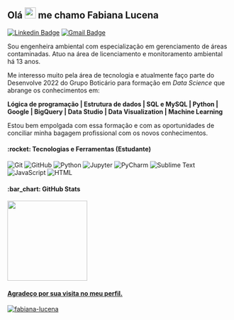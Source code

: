 <h2 align = "justify"> 
  Olá <img src="https://media.giphy.com/media/hvRJCLFzcasrR4ia7z/giphy.gif" width="25px"> me chamo Fabiana Lucena
</h2>

<p align = "justify">

  [![Linkedin Badge](https://img.shields.io/badge/-Fabiana_Lucena-blue?style=flat-square&logo=Linkedin&logoColor=white&link=https://www.linkedin.com/in/fbn-lucena/)](https://www.linkedin.com/in/fbn-lucena/)
  [![Gmail Badge](https://img.shields.io/badge/-lucena.fbn@gmail.com-c14438?style=flat-square&logo=Gmail&logoColor=white&link=mailto:lucena.fbn@gmail.com)](mailto:lucena.fbn@gmail.com)

</p>

<p align = "justify">

  Sou engenheira ambiental com especialização em gerenciamento de áreas contaminadas. Atuo na área de licenciamento e monitoramento ambiental há 13 anos. 
  
  Me interesso muito pela área de tecnologia e atualmente faço parte do Desenvolve 2022 do Grupo Boticário para formação em *Data Science* que abrange os conhecimentos em:
  
  **Lógica de programação | Estrutura de dados | SQL e MySQL | Python | Google | BigQuery | Data Studio | Data Visualization | Machine Learning**
  
  Estou bem empolgada com essa formação e com as oportunidades de conciliar minha bagagem profissional com os novos conhecimentos.  

</p>

<h4 align = "justify"> 
  :rocket: Tecnologias e Ferramentas (Estudante) 
</h4>

<p align = "justify">

  ![Git](https://img.shields.io/badge/GIT-E44C30?style=for-the-badge&logo=git&logoColor=white)
  ![GitHub](https://img.shields.io/badge/GitHub-100000?style=for-the-badge&logo=github&logoColor=white)
  ![Python](https://img.shields.io/badge/Python-FFD43B?style=for-the-badge&logo=python&logoColor=blue)
  ![Jupyter](https://img.shields.io/badge/Jupyter-F37626.svg?&style=for-the-badge&logo=Jupyter&logoColor=white) 
  ![PyCharm](https://img.shields.io/badge/PyCharm-000000.svg?&style=for-the-badge&logo=PyCharm&logoColor=white)
  ![Sublime Text](https://img.shields.io/badge/sublime_text-%23575757.svg?&style=for-the-badge&logo=sublime-text&logoColor=important)
  ![JavaScript](https://img.shields.io/badge/JavaScript-323330?style=for-the-badge&logo=javascript&logoColor=F7DF1E)
  ![HTML](https://img.shields.io/badge/HTML5-E34F26?style=for-the-badge&logo=html5&logoColor=white)

</p>
 
<h4 align = "justify"> 
  :bar_chart: GitHub Stats 
</h4>

<div>
  <a href="https://github.com/fabiana-lucena">
  <img height="180em" src="https://github-readme-stats.vercel.app/api?username=fabiana-lucena&show_icons=true&theme=swift&include_all_commits=true&count_private=true"/>
</div>
  
<h4 align = "left"> 
  Agradeço por sua visita no meu perfil. 
</h4> 
<p align="left">
  <img src="https://komarev.com/ghpvc/?username=fabiana-lucena" alt="fabiana-lucena"/> 
</p>
